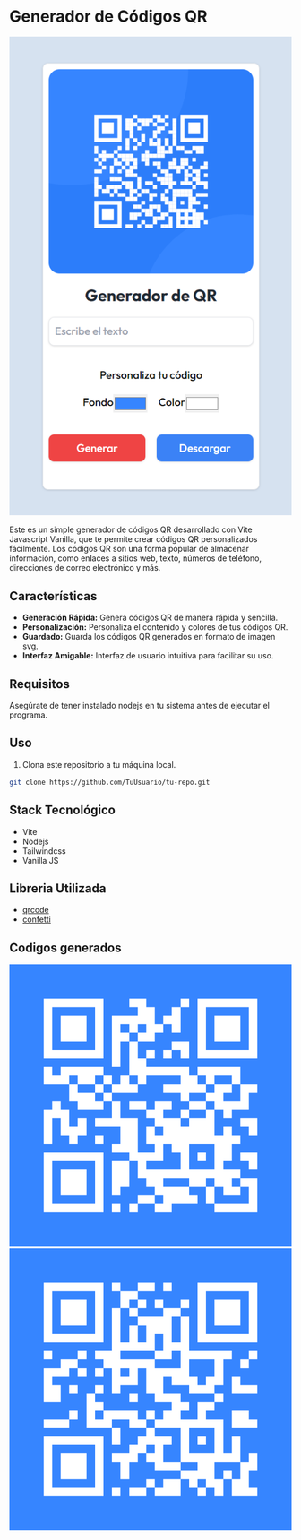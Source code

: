 # Generador de Códigos QR

![QR Code](./hero.png)

Este es un simple generador de códigos QR desarrollado con Vite Javascript Vanilla,  que te permite crear códigos QR personalizados fácilmente. Los códigos QR son una forma popular de almacenar información, como enlaces a sitios web, texto, números de teléfono, direcciones de correo electrónico y más.

## Características

- **Generación Rápida:** Genera códigos QR de manera rápida y sencilla.
- **Personalización:** Personaliza el contenido y colores de tus códigos QR.
- **Guardado:** Guarda los códigos QR generados en formato de imagen svg.
- **Interfaz Amigable:** Interfaz de usuario intuitiva para facilitar su uso.

## Requisitos

Asegúrate de tener instalado nodejs en tu sistema antes de ejecutar el programa.

## Uso

1. Clona este repositorio a tu máquina local.

```bash
git clone https://github.com/TuUsuario/tu-repo.git
```

## Stack Tecnológico
- Vite
- Nodejs
- Tailwindcss
- Vanilla JS

## Libreria Utilizada
- [qrcode](https://www.npmjs.com/package/qrcode)
- [confetti](https://www.npmjs.com/package/canvas-confetti)


## Codigos generados

![QR Code](./codigo1.svg)
![QR Code](./codigo2.svg)